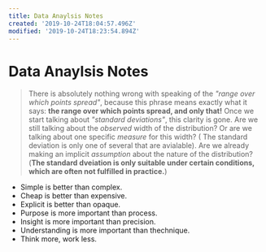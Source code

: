 ```yaml
---
title: Data Anaylsis Notes
created: '2019-10-24T18:04:57.496Z'
modified: '2019-10-24T18:23:54.894Z'
---
```


# Data Anaylsis Notes

> There is absolutely nothing wrong with speaking of the _"range over which points spread"_, because this phrase means exactly what it says: **the range over which points spread, and only that!** Once we start talking about _"standard deviations"_, this clarity is gone. Are we still talking about the _observed_ width of the distribution? Or are we talking about one specific _measure_ for this width? ( The standard deviation is only one of several that are avialable). Are we already making an implicit _assumption_ about the nature of the distribution? (**The standard dveiation is only suitable under certain conditions, which are often not fulfilled in practice.**)

- Simple is better than complex.
- Cheap is better than expensive.
- Explicit is better than opaque.
- Purpose is more important than process.
- Insight is more important than precision.
- Understanding is more important than thechnique.
- Think more, work less.
